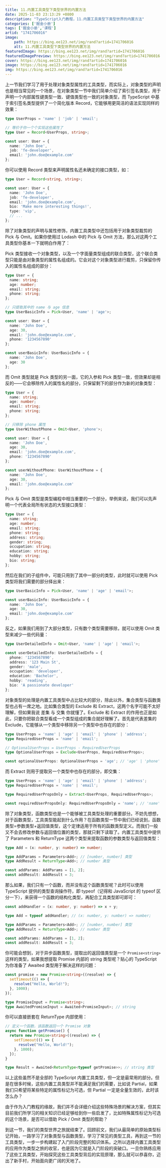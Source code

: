```yaml
---
title: 11.内置工具类型下类型世界的内置方法
date: 2025-11-03 23:13:29 +0800
description: "TypeScript入门教程，11.内置工具类型下类型世界的内置方法"
categories: ['掘金小册']
tags: ['掘金小册','课程']
artid: "1741706016"
image:
    path: https://bing.ee123.net/img/rand?artid=1741706016
    alt: 11.内置工具类型下类型世界的内置方法
featuredImage: https://bing.ee123.net/img/rand?artid=1741706016
featuredImagePreview: https://bing.ee123.net/img/rand?artid=1741706016
cover: https://bing.ee123.net/img/rand?artid=1741706016
image: https://bing.ee123.net/img/rand?artid=1741706016
img: https://bing.ee123.net/img/rand?artid=1741706016
---
```


上一节我们学习了用于处理对象类型属性的工具类型，而实际上，对象类型的声明也是相当常见的一个场景，在对象类型一节中我们简单介绍了索引签名类型，用于声明一个内部属性键类型一致、键值类型也一致的对象类型，而 TypeScript 中基于索引签名类型提供了一个简化版本 Record，它能够用更简洁的语法实现同样的效果：

```typescript
type UserProps = 'name' | 'job' | 'email';

// 等价于你一个个实现这些属性了
type User = Record<UserProps, string>;

const user: User = {
  name: 'John Doe',
  job: 'fe-developer',
  email: 'john.doe@example.com'
};
```

你可以使用 Record 类型来声明属性名还未确定的接口类型，如：

```typescript
type User = Record<string, string>;

const user: User = {
  name: 'John Doe',
  job: 'fe-developer',
  email: 'john.doe@example.com',
  bio: 'Make more interesting things!',
  type: 'vip',
  // ...
};
```

  


除了对象类型的声明与属性修饰，内置工具类型中还包括用于对象类型裁剪的 Pick 与 Omit。如果你使用过 Lodash 中的 Pick 与 Omit 方法，那么对这两个工具类型你基本一下就明白作用了：

Pick 类型接收一个对象类型，以及一个字面量类型组成的联合类型，这个联合类型只能是由对象类型的属性名组成的。它会对这个对象类型进行裁剪，只保留你传入的属性名组成的部分：

```typescript
type User = {
  name: string;
  age: number;
  email: string;
  phone: string;
};

// 只提取其中的 name 与 age 信息
type UserBasicInfo = Pick<User, 'name' | 'age'>;

const user: User = {
  name: 'John Doe',
  age: 30,
  email: 'john.doe@example.com',
  phone: '1234567890'
};

const userBasicInfo: UserBasicInfo = {
  name: 'John Doe',
  age: 30
};
```

而 Omit 类型就是 Pick 类型的另一面，它的入参和 Pick 类型一致，但效果却是相反的——它会移除传入的属性名的部分，只保留剩下的部分作为新的对象类型：

```typescript
type User = {
  name: string;
  age: number;
  email: string;
  phone: string;
};

// 只移除 phone 属性
type UserWithoutPhone = Omit<User, 'phone'>;

const user: User = {
  name: 'John Doe',
  age: 30,
  email: 'john.doe@example.com',
  phone: '1234567890'
};

const userWithoutPhone: UserWithoutPhone = {
  name: 'John Doe',
  age: 30,
  email: 'john.doe@example.com'
};
```

Pick 与 Omit 类型是类型编程中相当重要的一个部分，举例来说，我们可以先声明一个代表全局所有状态的大型接口类型：

```typescript
type User = {
  name: string;
  age: number;
  email: string;
  phone: string;
  address: string;
  gender: string;
  occupation: string;
  education: string;
  hobby: string;
  bio: string;
};
```

然后在我们的子组件中，可能只用到了其中一部分的类型，此时就可以使用 Pick 类型将我们需要的部分择出来：

```typescript
type UserBasicInfo = Pick<User, 'name' | 'age' | 'email'>;

const userBasicInfo: UserBasicInfo = {
  name: 'John Doe',
  age: 30,
  email: 'john.doe@example.com'
};
```

反之，如果我们用到了大部分类型，只有数个类型需要移除，就可以使用 Omit 类型来减少一些代码量：

```typescript
type UserDetailedInfo = Omit<User, 'name' | 'age' | 'email'>;

const userDetailedInfo: UserDetailedInfo = {
  phone: '1234567890',
  address: '123 Main St',
  gender: 'male',
  occupation: 'developer',
  education: 'Bachelor',
  hobby: 'reading',
  bio: 'A passionate developer'
};
```

对象类型的处理是内置工具类型中占比较大的部分，除此以外，集合类型与函数类型也占有一席之地。比如集合类型的 Exclude 和 Extract，这两个名字可能不太好理解，但如果我说 差集 与 交集 你就懂了。Exclude 和 Extract 的作用也正是如此，只要你把联合类型看成一个类型组成的集合就好理解了。首先是代表差集的 Exclude，它能够从一个类型中移除另一个类型中也存在的部分：

```typescript
type UserProps = 'name' | 'age' | 'email' | 'phone' | 'address';
type RequiredUserProps = 'name' | 'email';

// OptionalUserProps = UserProps - RequiredUserProps
type OptionalUserProps = Exclude<UserProps, RequiredUserProps>;

const optionalUserProps: OptionalUserProps = 'age'; // 'age' | 'phone' | 'address';
```

而 Extract 则用于提取另一个类型中也存在的部分，即交集：

```typescript
type UserProps = 'name' | 'age' | 'email' | 'phone' | 'address';
type RequiredUserProps = 'name' | 'email';

type RequiredUserPropsOnly = Extract<UserProps, RequiredUserProps>;

const requiredUserPropsOnly: RequiredUserPropsOnly = 'name'; // 'name' | 'email';
```

除了对象类型，函数类型也是一个能够被工具类型处理的重要部分。不妨先想想，对于函数类型，工具类型能起到什么作用？在函数类型一节中我们已经说到，函数类型=参数类型+返回值类型，这个定律适用于所有的函数类型定义。而我们一般又不会去修改参数与返回值位置的类型，那就只剩下读取了。内置工具类型中提供了 Parameters 和 ReturnType 这两个类型来提取函数的参数类型与返回值类型：

```typescript
type Add = (x: number, y: number) => number;

type AddParams = Parameters<Add>; // [number, number] 类型
type AddResult = ReturnType<Add>; // number 类型

const addParams: AddParams = [1, 2];
const addResult: AddResult = 3;
```

那么如果，我们只有一个函数，而并没有这个函数类型呢？此时可以使用 TypeScript 提供的类型查询操作符，即 typeof（记得和 JavaScript 的 typeof 区分一下），来获得一个函数的结构化类型，再配合工具类型即可即可：

```typescript
const addHandler = (x: number, y: number) => x + y;

type Add = typeof addHandler; // (x: number, y: number) => number;

type AddParams = Parameters<Add>; // [number, number] 类型
type AddResult = ReturnType<Add>; // number 类型

const addParams: AddParams = [1, 2];
const addResult: AddResult = 3;
```

你可能会想到，对于异步函数类型，提取出的返回值类型是一个 `Promise<string>` 这样的类型，如果我想提取 Promise 内部的 string 类型呢？贴心的 TypeScript 为你准备了 Awaited 类型用于解决这样的问题：

```typescript
const promise = new Promise<string>((resolve) => {
  setTimeout(() => {
    resolve("Hello, World!");
  }, 1000);
});

type PromiseInput = Promise<string>;
type AwaitedPromiseInput = Awaited<PromiseInput>; // string
```

你可以直接嵌套在 ReturnType 内部使用：

```typescript
// 定义一个函数，该函数返回一个 Promise 对象
async function getPromise() {
  return new Promise<string>((resolve) => {
    setTimeout(() => {
      resolve("Hello, World!");
    }, 1000);
  });
}

type Result = Awaited<ReturnType<typeof getPromise>>; // string 类型
```

以上这些虽然不是全部的 TypeScript 内置工具类型，但一定是最常用的部分。但是在很多时候，这些内置工具类型并不能满足我们的需要，比如说 Partial，如果我们只希望将某些特定的属性标记为可选，但 Partial 一定是全量生效的，此时该怎么办？

由于作为入门教程的缘故，我们并不会详细介绍这些特殊场景的解决方案，但其实目前我们所学习的相关知识已经足够给到你一些启发了，比如特殊属性标记为可选的这个场景，是否可以借助 Pick / Omit 类型的帮助？

到这一节，我们的类型世界之旅就结束了。回顾前文，我们从最简单的原始类型标记开始，一路学习了对象类型与函数类型，学习了常见的类型工具，再到这一节的工具类型，一步一步构建起了入门阶段完整的知识体系。之所以选择内置工具类型的应用作为类型之旅的收官，也是因为它就是入门阶段的突破口。一旦你熟练应用了这些工具类型，开始探究这些工具类型背后的实现原理，那么就可以恭喜你，迈出了新手村，开始面向更广阔的天地了。